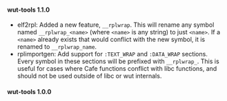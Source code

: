 #### wut-tools 1.1.0
- elf2rpl: Added a new feature, `__rplwrap`. This will rename any symbol named `__rplwrap_<name>` (where `<name>` is any string) to just `<name>`. If a `<name>` already exists that would conflict with the new symbol, it is renamed to `__rplwrap_name`.
- rplimportgen: Add support for `:TEXT_WRAP` and `:DATA_WRAP` sections. Every symbol in these sections will be prefixed with `__rplwrap_`. This is useful for cases where Cafe functions conflict with libc functions, and should not be used outside of libc or wut internals.

#### wut-tools 1.0.0
